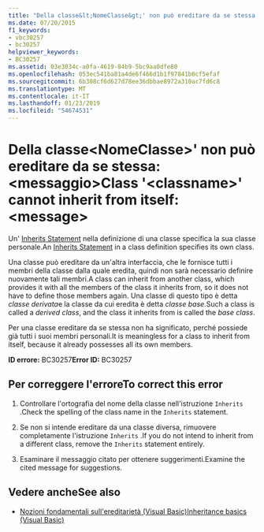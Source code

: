 ```yaml
---
title: "Della classe&lt;NomeClasse&gt;' non può ereditare da se stessa: &lt;messaggio&gt;"
ms.date: 07/20/2015
f1_keywords:
- vbc30257
- bc30257
helpviewer_keywords:
- BC30257
ms.assetid: 03e3034c-a0fa-4619-84b9-5bc9aa0dfe80
ms.openlocfilehash: 053ec541ba81a4de6f466d1b1f97841b6cf5efaf
ms.sourcegitcommit: 6b308cf6d627d78ee36dbbae8972a310ac7fd6c8
ms.translationtype: MT
ms.contentlocale: it-IT
ms.lasthandoff: 01/23/2019
ms.locfileid: "54674531"
---
```

# <a name="class-ltclassnamegt-cannot-inherit-from-itself-ltmessagegt"></a><span data-ttu-id="3e703-102">Della classe&lt;NomeClasse&gt;' non può ereditare da se stessa: &lt;messaggio&gt;</span><span class="sxs-lookup"><span data-stu-id="3e703-102">Class '&lt;classname&gt;' cannot inherit from itself: &lt;message&gt;</span></span>
<span data-ttu-id="3e703-103">Un' [Inherits Statement](../../visual-basic/language-reference/statements/inherits-statement.md) nella definizione di una classe specifica la sua classe personale.</span><span class="sxs-lookup"><span data-stu-id="3e703-103">An [Inherits Statement](../../visual-basic/language-reference/statements/inherits-statement.md) in a class definition specifies its own class.</span></span>  
  
 <span data-ttu-id="3e703-104">Una classe può ereditare da un'altra interfaccia, che le fornisce tutti i membri della classe dalla quale eredita, quindi non sarà necessario definire nuovamente tali membri.</span><span class="sxs-lookup"><span data-stu-id="3e703-104">A class can inherit from another class, which provides it with all the members of the class it inherits from, so it does not have to define those members again.</span></span> <span data-ttu-id="3e703-105">Una classe di questo tipo è detta *classe derivata*e la classe da cui eredita è detta *classe base*.</span><span class="sxs-lookup"><span data-stu-id="3e703-105">Such a class is called a *derived class*, and the class it inherits from is called the *base class*.</span></span>  
  
 <span data-ttu-id="3e703-106">Per una classe ereditare da se stessa non ha significato, perché possiede già tutti i suoi membri personali.</span><span class="sxs-lookup"><span data-stu-id="3e703-106">It is meaningless for a class to inherit from itself, because it already possesses all its own members.</span></span>  
  
 <span data-ttu-id="3e703-107">**ID errore:** BC30257</span><span class="sxs-lookup"><span data-stu-id="3e703-107">**Error ID:** BC30257</span></span>  
  
## <a name="to-correct-this-error"></a><span data-ttu-id="3e703-108">Per correggere l'errore</span><span class="sxs-lookup"><span data-stu-id="3e703-108">To correct this error</span></span>  
  
1.  <span data-ttu-id="3e703-109">Controllare l'ortografia del nome della classe nell'istruzione `Inherits` .</span><span class="sxs-lookup"><span data-stu-id="3e703-109">Check the spelling of the class name in the `Inherits` statement.</span></span>  
  
2.  <span data-ttu-id="3e703-110">Se non si intende ereditare da una classe diversa, rimuovere completamente l'istruzione `Inherits` .</span><span class="sxs-lookup"><span data-stu-id="3e703-110">If you do not intend to inherit from a different class, remove the `Inherits` statement entirely.</span></span>  
  
3.  <span data-ttu-id="3e703-111">Esaminare il messaggio citato per ottenere suggerimenti.</span><span class="sxs-lookup"><span data-stu-id="3e703-111">Examine the cited message for suggestions.</span></span>  
  
## <a name="see-also"></a><span data-ttu-id="3e703-112">Vedere anche</span><span class="sxs-lookup"><span data-stu-id="3e703-112">See also</span></span>
- [<span data-ttu-id="3e703-113">Nozioni fondamentali sull'ereditarietà (Visual Basic)</span><span class="sxs-lookup"><span data-stu-id="3e703-113">Inheritance basics (Visual Basic)</span></span>](~/docs/visual-basic/programming-guide/language-features/objects-and-classes/inheritance-basics.md)

